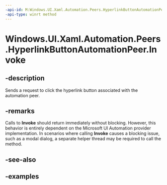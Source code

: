 ```yaml
---
-api-id: M:Windows.UI.Xaml.Automation.Peers.HyperlinkButtonAutomationPeer.Invoke
-api-type: winrt method
---
```


<!-- Method syntax.
public void HyperlinkButtonAutomationPeer.Invoke()
-->

# Windows.UI.Xaml.Automation.Peers.HyperlinkButtonAutomationPeer.Invoke


## -description

Sends a request to click the hyperlink button associated with the automation peer.

## -remarks

Calls to **Invoke** should return immediately without blocking. However, this behavior is entirely dependent on the Microsoft UI Automation provider implementation. In scenarios where calling **Invoke** causes a blocking issue, such as a modal dialog, a separate helper thread may be required to call the method.

## -see-also

## -examples


